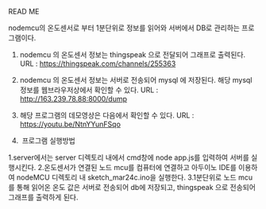READ ME 

nodemcu의 온도센서로 부터 1분단위로 정보를 읽어와 서버에서 DB로 관리하는 프로그램이다.

1. nodemcu 의 온도센서 정보는 thingspeak 으로 전달되어 그래프로 출력된다.
URL : https://thingspeak.com/channels/255363

2. nodemcu 의 온도센서 정보는 서버로 전송되어 mysql 에 저장된다. 해당 mysql 정보를 웹브라우저상에서 확인할 수 있다.
URL : http://163.239.78.88:8000/dump

3. 해당 프로그램의 데모영상은 다음에서 확인할 수 있다.
URL :  https://youtu.be/NtnYYunFSqo 

4.  프로그램 실행방법

1.server에서는 server 디렉토리 내에서 cmd창에 node app.js를 입력하여 서버를 실행시킨다.
2.온도센서가 연결된 노드 mcu를 컴퓨터에 연결하고 아두이노 IDE를 이용하여 nodeMCU 디렉토리 내 sketch_mar24c.ino을 실행한다.
3.1분단위로 노드 mcu를 통해 읽어온 온도 값은 서버로 전송되어 db에 저장되고, thingspeak 으로 전송되어 그래프를 출력하게 된다.
